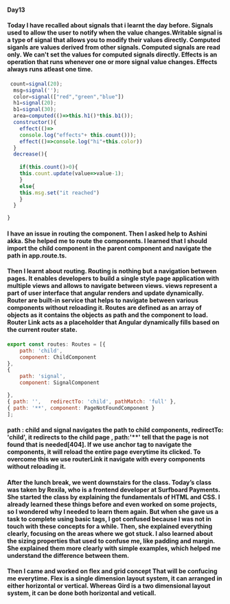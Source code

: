 #### Day13
#### Today I have recalled about signals that i learnt the day before. Signals used to allow the user to notify when the value changes.Writable signal is a type of signal that allows you to modify their values directly. Computed siganls are values derived from other signals. Computed signals are read only. We can't set the values for computed signals directly. Effects is an operation that runs whenever one or more signal value changes. Effects always runs atleast one time. 
```js
 count=signal(20);
  msg=signal('');
  color=signal(["red","green","blue"])
  h1=signal(20);
  b1=signal(30);
  area=computed(()=>this.h1()*this.b1());
  constructor(){
    effect(()=>
    console.log("effects"+ this.count()));
    effect(()=>console.log("hi"+this.color))
  }
  decrease(){
    
    if(this.count()>0){
    this.count.update(value=>value-1);
    }
    else{
    this.msg.set("it reached")
    }
  }

}
```
#### I have an issue in routing the component. Then I asked help to Ashini akka. She helped me to route the components. I learned that I should import the child component in the parent component and navigate the path in app.route.ts.
#### Then I learnt about routing. Routing is nothing but a navigation between pages. It enables developers to build a single style page application with multiple views and allows to navigate between views. views represent a part of user interface that angular renders and update dynamically. Router are built-in service that helps to navigate between various components without reloading it. Routes are defined as an array of objects as it contains the objects as path and the component to load. Router Link acts as a placeholder that Angular dynamically fills based on the current router state.
```js
export const routes: Routes = [{
    path: 'child',
    component: ChildComponent
},
{ 
    path: 'signal',
    component: SignalComponent

},
{ path: '',   redirectTo: 'child', pathMatch: 'full' },
{ path: '**', component: PageNotFoundComponent }
];
```
#### path : child and signal navigates the path to child components, redirectTo: 'child', it redirects to the child page , path:'**' tell that the page is not found that is needed[404]. If we use anchor tag to navigate the components, it will reload the entire page everytime its clicked. To overcome this we use routerLink it navigate with every components without reloading it. 
#### After the lunch break, we went downstairs for the class. Today’s class was taken by Rexila, who is a frontend developer at Surfboard Payments. She started the class by explaining the fundamentals of HTML and CSS. I already learned these things before and even worked on some projects, so I wondered why I needed to learn them again. But when she gave us a task to complete using basic tags, I got confused because I was not in touch with these concepts for a while. Then, she explained everything clearly, focusing on the areas where we got stuck. I also learned about the sizing properties that used to confuse me, like padding and margin. She explained them more clearly with simple examples, which helped me understand the difference between them.
#### Then I came and worked on flex and grid concept That will be confucing me everytime. Flex is a single dimension layout system, it can arranged in either horizontal or vertical. Whereas Gird is a two dimensional layout system, it can be done both horizontal and veticall.

